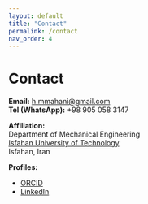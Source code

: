 ```yaml
---
layout: default
title: "Contact"
permalink: /contact
nav_order: 4
---
```


# Contact

**Email:** <a href="mailto:h.mmahani@gmail.com">h.mmahani@gmail.com</a>  
**Tel (WhatsApp):** +98 905 058 3147

**Affiliation:**  
Department of Mechanical Engineering  
[Isfahan University of Technology](https://english.iut.ac.ir/)  
Isfahan, Iran

**Profiles:**  
- [ORCID](https://orcid.org/0000-0002-1016-3730)
- [LinkedIn](https://www.linkedin.com/in/hosseinmahani/)
